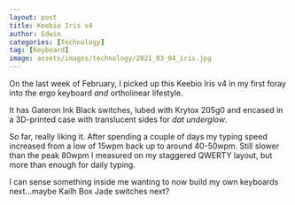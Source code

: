 ```yaml
---
layout: post
title: Keebio Iris v4
author: Edwin
categories: [Technology]
tag: [Keyboard]
image: assets/images/technology/2021_03_04_iris.jpg
---
```


On the last week of February, I picked up this Keebio Iris v4 in my first foray into the ergo keyboard _and_ ortholinear lifestyle.

It has Gateron Ink Black switches, lubed with Krytox 205g0 and encased in a 3D-printed case with translucent sides for _dat underglow_.

So far, really liking it. After spending a couple of days my typing speed increased from a low of 15wpm back up to around 40-50wpm. Still slower than the peak 80wpm I measured on my staggered QWERTY layout, but more than enough for daily typing.

I can sense something inside me wanting to now build my own keyboards next...maybe Kailh Box Jade switches next? 